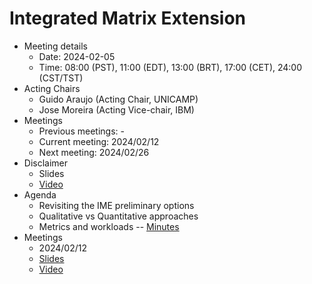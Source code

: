 
# Integrated Matrix Extension

* Meeting details
  * Date: 2024-02-05 
  * Time: 08:00 (PST), 11:00 (EDT), 13:00 (BRT), 17:00 (CET), 24:00 (CST/TST) 
* Acting Chairs
  * Guido Araujo  (Acting Chair, UNICAMP)
  * Jose Moreira  (Acting Vice-chair, IBM)
* Meetings
  * Previous meetings: -
  * Current meeting: 2024/02/12
  * Next meeting: 2024/02/26
* Disclaimer
  * Slides
  * [Video](https://drive.google.com/file/d/1NddUrkHPJukhUo8OeD7uvrWCqRaMt9zx/view) 
* Agenda
  * Revisiting the IME preliminary options
  * Qualitative vs Quantitative approaches
  * Metrics and workloads
-- [Minutes](https://github.com/riscv-admin/integrated-matrix-extension/blob/main/Minutes)
* Meetings 
  * 2024/02/12
   * [Slides](https://drive.google.com/file/d/1RC2RZwX8IJctRgNOlq78xojyPoqiF_q5/view?usp=sharing)
   * [Video](https://zoom.us/rec/play/lfSLhI-bvHz8CAIJRsrdWO5ruIsI2He7K4mWk5dbzvmA0hYWJ0pcTrWyTozgfvFrhc-tF0YZSD7MW_68.r_A5vaUV56XfW2cr?canPlayFromShare=true&from=share_recording_detail&continueMode=true&componentName=rec-play&originRequestUrl=https%3A%2F%2Fzoom.us%2Frec%2Fshare%2F0b5chXLwHwqA9Xreazdb6O2VeZqO9Kf-rynDxsxMwbI3OxEpb1ULAeQNSF3jS6Vn.w3Aq3nZwiOGMyGXp)
